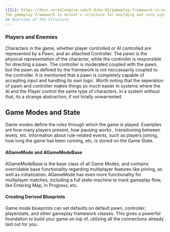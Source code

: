 ```yaml
--- 
\[1\]: https://docs.unrealengine.com/5.0/en-US/gameplay-framework-in-unreal-engine/
The gameplay framework is Unreal's structure for building out core systems. You can build ontop of their objects, and alot of the connections will have already been made for you.
## Overview of the Structure
---
```

### Players and Enemies
Characters in the game, whether player controlled or AI controlled are represented by a Pawn, and an attached Controller. The pawn is the physical representation of the character, while the controller is responsible for directing a pawn. The controller is moderated coupled with the pawn, but the pawn as defined by the framework is not neccassarily coupled to the controller. It is mentioned that a pawn is completely capable of accepting input and handling its own logic. Worth noting that the seperation of pawn and controller makes things so much easier in systems where the AI and the Player control the same type of characters. In a system without that, its a strange abstraction, if not totally unwarrented.
## Game Modes and State
Game modes define the rules through which the game is played. Examples are how many players present, how pausing works , transitioning between levels, etc. Information about rule-related events, such as players joining, how long the game has been running, etc, is stored on the Game State.
#### AGameMode and AGameModeBase
AGameModeBase is the base class of all Game Modes, and contains overridable base functionality regarding multiplayer features like joining, as well as initialization. AGameMode has even more functionality for multiplayer matches, including a full state-machine to track gameplay flow, like Entering Map, In Progress, etc. 
#### Creating Derived Blueprints
Game mode blueprints can set defaults on default pawn, controller, playerstate, and other gameplay framework classes. This gives a powerful foundation to build your game on top of, utilizing all the connections already laid out for you.

